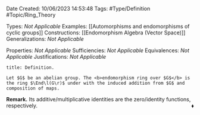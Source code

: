 <div class="topSpace"></div>

Date Created: 10/06/2023 14:53:48
Tags: #Type/Definition #Topic/Ring_Theory

Types: <i>Not Applicable</i>
Examples: [[Automorphisms and endomorphisms of cyclic groups]]
Constructions: [[Endomorphism Algebra (Vector Space)]]
Generalizations: <i>Not Applicable</i>

Properties: <i>Not Applicable</i>
Sufficiencies: <i>Not Applicable</i>
Equivalences: <i>Not Applicable</i>
Justifications: <i>Not Applicable</i>

``` ad-Definition
title: Definition.

Let $G$ be an abelian group. The <b>endomorphism ring over $G$</b> is the ring $\End\l(G\r)$ under with the induced addition from $G$ and composition of maps.

```

<b>Remark.</b> Its additive/multiplicative identities are the zero/identity functions, respectively.<span style="float:right;">$\blacklozenge$</span>
